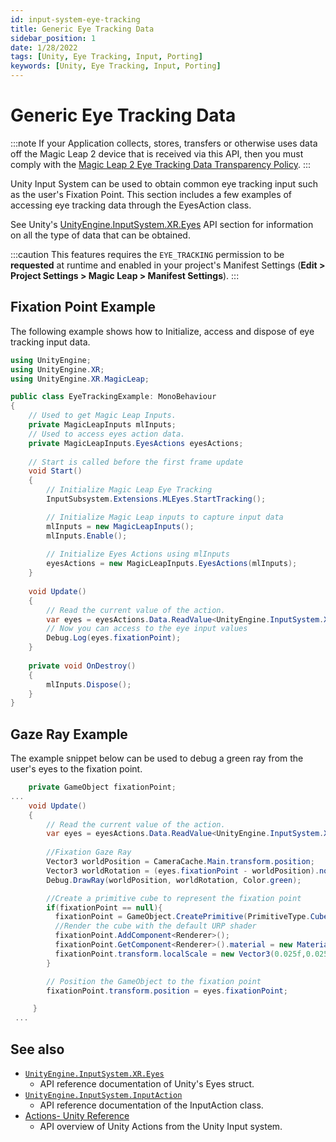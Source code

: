 ```yaml
---
id: input-system-eye-tracking
title: Generic Eye Tracking Data
sidebar_position: 1
date: 1/28/2022
tags: [Unity, Eye Tracking, Input, Porting]
keywords: [Unity, Eye Tracking, Input, Porting]
---
```


# Generic Eye Tracking Data

:::note
If your Application collects, stores, transfers or otherwise uses data off the Magic Leap 2 device that is received via this API, then you must comply with the [Magic Leap 2 Eye Tracking Data Transparency Policy](https://www.magicleap.com/eye-tracking).
:::

Unity Input System can be used to obtain common eye tracking input such as the user's Fixation Point. This section includes a few examples of accessing eye tracking data through the EyesAction class.

See Unity's [UnityEngine.InputSystem.XR.Eyes](https://docs.unity3d.com/Packages/com.unity.inputsystem@1.0/api/UnityEngine.InputSystem.XR.Eyes.html) API section for information on all the type of data that can be obtained.

:::caution
This features requires the `EYE_TRACKING` permission to be **requested** at runtime and enabled in your project's Manifest Settings (**Edit > Project Settings > Magic Leap > Manifest Settings**).
:::

## Fixation Point Example

The following example shows how to Initialize, access and dispose of eye tracking input data.

```csharp showLineNumbers
using UnityEngine;
using UnityEngine.XR;
using UnityEngine.XR.MagicLeap;

public class EyeTrackingExample: MonoBehaviour
{
    // Used to get Magic Leap Inputs.
    private MagicLeapInputs mlInputs;
    // Used to access eyes action data.
    private MagicLeapInputs.EyesActions eyesActions;
      
    // Start is called before the first frame update
    void Start()
    {
        // Initialize Magic Leap Eye Tracking
        InputSubsystem.Extensions.MLEyes.StartTracking();

        // Initialize Magic Leap inputs to capture input data
        mlInputs = new MagicLeapInputs();
        mlInputs.Enable();
        
        // Initialize Eyes Actions using mlInputs
        eyesActions = new MagicLeapInputs.EyesActions(mlInputs);
    }
    
    void Update()
    {
        // Read the current value of the action.
        var eyes = eyesActions.Data.ReadValue<UnityEngine.InputSystem.XR.Eyes>();
        // Now you can access to the eye input values
        Debug.Log(eyes.fixationPoint);
    }
    
    private void OnDestroy()
    {
        mlInputs.Dispose();
    }
}
```

## Gaze Ray Example

The example snippet below can be used to debug a green ray from the user's eyes to the fixation point.

```csharp
    private GameObject fixationPoint;
...
    void Update()
    {
        // Read the current value of the action.
        var eyes = eyesActions.Data.ReadValue<UnityEngine.InputSystem.XR.Eyes>();
        
        //Fixation Gaze Ray
        Vector3 worldPosition = CameraCache.Main.transform.position;
        Vector3 worldRotation = (eyes.fixationPoint - worldPosition).normalized;
        Debug.DrawRay(worldPosition, worldRotation, Color.green);

        //Create a primitive cube to represent the fixation point
        if(fixationPoint == null){
          fixationPoint = GameObject.CreatePrimitive(PrimitiveType.Cube);
          //Render the cube with the default URP shader
          fixationPoint.AddComponent<Renderer>();
          fixationPoint.GetComponent<Renderer>().material = new Material(Shader.Find("Universal Render Pipeline/Lit"));
          fixationPoint.transform.localScale = new Vector3(0.025f,0.025f,0.025f);
        }

        // Position the GameObject to the fixation point
        fixationPoint.transform.position = eyes.fixationPoint;

     }
 ...
```

## See also

- [`UnityEngine.InputSystem.XR.Eyes`](https://docs.unity3d.com/Packages/com.unity.inputsystem@1.0/api/UnityEngine.InputSystem.XR.Eyes.html)
  - API reference documentation of Unity's Eyes struct.
- [`Unity​Engine.​Input​System.InputAction`](https://docs.unity3d.com/Packages/com.unity.inputsystem@1.0/api/UnityEngine.InputSystem.InputAction.html)
  - API reference documentation of the InputAction class.
- [Actions- Unity Reference](https://docs.unity3d.com/Packages/com.unity.inputsystem@1.3/manual/Actions.html)
  - API overview of Unity Actions from the Unity Input system.
